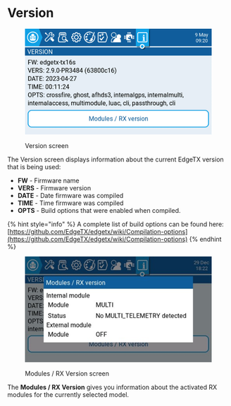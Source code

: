 # Version



<figure><img src="../../.gitbook/assets/version1.png" alt=""><figcaption><p>Version screen</p></figcaption></figure>

The Version screen displays information about the current EdgeTX version that is being used:

* **FW** - Firmware name
* **VERS** - Firmware version
* **DATE** - Date firmware was compiled
* **TIME** - Time firmware was compiled
* **OPTS** - Build options that were enabled when compiled.

{% hint style="info" %}
A complete list of build options can be found here: [https://github.com/EdgeTX/edgetx/wiki/Compilation-options](https://github.com/EdgeTX/edgetx/wiki/Compilation-options)
{% endhint %}

<figure><img src="../../.gitbook/assets/Version2.jpg" alt=""><figcaption><p>Modules / RX Version screen</p></figcaption></figure>

The **Modules / RX Version** gives you information about the activated RX modules for the currently selected model.
